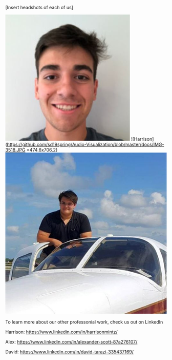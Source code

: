 [Insert headshots of each of us]

![David](https://github.com/sd19spring/Audio-Visualization/blob/master/docs/David_headshot.JPG) ![Harrison](https://github.com/sd19spring/Audio-Visualization/blob/master/docs/IMG-3518.JPG =474.6x706.2) ![Alex](https://github.com/sd19spring/Audio-Visualization/blob/master/docs/Alex_headshot.JPG)

To learn more about our other professonial work, check us out on LinkedIn

Harrison: https://www.linkedin.com/in/harrisonmintz/

Alex: https://www.linkedin.com/in/alexander-scott-87a276107/

David: https://www.linkedin.com/in/david-tarazi-335437169/
